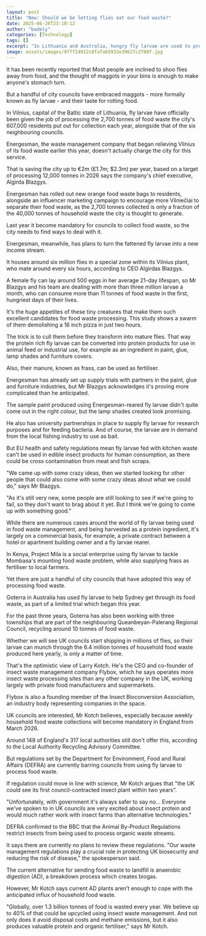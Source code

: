 ```yaml
---
layout: post
title: "New: Should we be letting flies eat our food waste?"
date: 2025-06-26T23:10:12
author: "badely"
categories: [Technology]
tags: []
excerpt: "In Lithuania and Australia, hungry fly larvae are used to process food waste into useful protein."
image: assets/images/9fff24912c8fafab5932e39627c2f80f.jpg
---
```


It has been recently reported that Most people are inclined to shoo flies away from food, and the thought of maggots in your bins is enough to make anyone's stomach turn.

But a handful of city councils have embraced maggots - more formally known as fly larvae - and their taste for rotting food.

In Vilnius, capital of the Baltic state of Lithuania, fly larvae have officially been given the job of processing the 2,700 tonnes of food waste the city's 607,000 residents put out for collection each year, alongside that of the six neighbouring councils.

Energesman, the waste management company that began relieving Vilnius of its food waste earlier this year, doesn't actually charge the city for this service.

That is saving the city up to €2m (£1.7m; $2.3m) per year, based on a target of processing 12,000 tonnes in 2026 says the company's chief executive, Algirda Blazgys.

Energesman has rolled out new orange food waste bags to residents, alongside an influencer marketing campaign to encourage more Vilniečiai to separate their food waste, as the 2,700 tonnes collected is only a fraction of the 40,000 tonnes of household waste the city is thought to generate.

Last year it become mandatory for councils to collect food waste, so the city needs to find ways to deal with it. 

Energesman, meanwhile, has plans to turn the fattened fly larvae into a new income stream.

It houses around six million flies in a special zone within its Vilnius plant, who mate around every six hours, according to CEO Algirdas Blazgys.

A female fly can lay around 500 eggs in her average 21-day lifespan, so Mr Blazgys and his team are dealing with more than three million larvae a month, who can consume more than 11 tonnes of food waste in the first, hungriest days of their lives.

It's the huge appetites of these tiny creatures that make them such excellent candidates for food waste processing. This study shows a swarm of them demolishing a 16 inch pizza in just two hours.

The trick is to cull them before they transform into mature flies. That way the protein rich fly larvae can be converted into protein products for use in animal feed or industrial use, for example as an ingredient in paint, glue, lamp shades and furniture covers.

Also, their manure, known as frass, can be used as fertiliser.

Energesman has already set up supply trials with partners in the paint, glue and furniture industries, but Mr Blazgys acknowledges it's proving more complicated than he anticipated.

The sample paint produced using Energesman-reared fly larvae didn't quite come out in the right colour, but the lamp shades created look promising.

He also has university partnerships in place to supply fly larvae for research purposes and for feeding bacteria. And of course, the larvae are in demand from the local fishing industry to use as bait. 

But EU health and safety regulations mean fly larvae fed with kitchen waste can't be used in edible insect products for human consumption, as there could be cross contamination from meat and fish scraps.

"We came up with some crazy ideas, then we started looking for other people that could also come with some crazy ideas about what we could do," says Mr Blazgys.

"As it's still very new, some people are still looking to see if we're going to fail, so they don't want to brag about it yet. But I think we're going to come up with something good."

While there are numerous cases around the world of fly larvae being used in food waste management, and being harvested as a protein ingredient, it's largely on a commercial basis, for example, a private contract between a hotel or apartment building owner and a fly larvae rearer.

In Kenya, Project Mila is a social enterprise using fly larvae to tackle Mombasa's mounting food waste problem, while also supplying frass as fertiliser to local farmers.

Yet there are just a handful of city councils that have adopted this way of processing food waste.

Goterra in Australia has used fly larvae to help Sydney get through its food waste, as part of a limited trial which began this year.

For the past three years, Goterra has also been working with three townships that are part of the neighbouring Queanbeyan-Palerang Regional Council, recycling around 10 tonnes of food waste.

Whether we will see UK councils start shipping in millions of flies, so their larvae can munch through the 6.4 million tonnes of household food waste produced here yearly, is only a matter of time.

That's the optimistic view of Larry Kotch. He's the CEO and co-founder of insect waste management company Flybox, which he says operates more insect waste processing sites than any other company in the UK, working largely with private food manufacturers and supermarkets.

Flybox is also a founding member of the Insect Bioconversion Association, an industry body representing companies in the space.

UK councils are interested, Mr Kotch believes, especially because weekly household food waste collections will become mandatory in England from March 2026.

Around 148 of England's 317 local authorities still don't offer this, according to the Local Authority Recycling Advisory Committee.

But regulations set by the Department for Environment, Food and Rural Affairs (DEFRA) are currently barring councils from using fly larvae to process food waste.

If regulation could move in line with science, Mr Kotch argues that "the UK could see its first council-contracted insect plant within two years".

"Unfortunately, with government it's always safer to say no... Everyone we've spoken to in UK councils are very excited about insect protein and would much rather work with insect farms than alternative technologies."

DEFRA confirmed to the BBC that the Animal By-Product Regulations restrict insects from being used to process organic waste streams.

It says there are currently no plans to review these regulations. "Our waste management regulations play a crucial role in protecting UK biosecurity and reducing the risk of disease," the spokesperson said.

The current alternative for sending food waste to landfill is anaerobic digestion (AD), a breakdown process which creates biogas.

However, Mr Kotch says current AD plants aren't enough to cope with the anticipated influx of household food waste.

"Globally, over 1.3 billion tonnes of food is wasted every year. We believe up to 40% of that could be upcycled using insect waste management. And not only does it avoid disposal costs and methane emissions, but it also produces valuable protein and organic fertiliser," says Mr Kotch.

